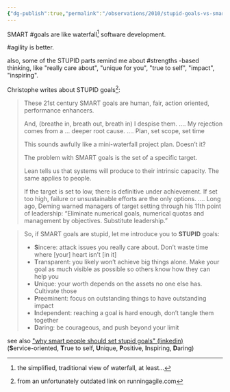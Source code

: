 ```yaml
---
{"dg-publish":true,"permalink":"/observations/2010/stupid-goals-vs-smart-goals/","title":"are STUPID goals better than SMART goals?","created":"2010-04-08"}
---
```



SMART #goals are like waterfall[^1] software development.

#agility is better.

also, some of the STUPID parts remind me about #strengths -based thinking, like "really care about", "unique for you", "true to self", "impact", "inspiring".

Christophe writes about STUPID goals[^2]: 

> These 21st century SMART goals are human, fair, action oriented, performance enhancers.
> 
> And, (breathe in, breath out, breath in) I despise them.
> ....
> My rejection comes from a ... deeper root cause.
> ....
> Plan, set scope, set time
> 
> This sounds awfully like a mini-waterfall project plan. Doesn’t it? 
> 
> The problem with SMART goals is the set of a specific target. 
> 
> Lean tells us that systems will produce to their intrinsic capacity. The same applies to people. 
> 
> If the target is set to low, there is definitive under achievement. If set too high, failure or unsustainable efforts are the only options.
….
> Long ago, Deming warned managers of target setting through his 11th point of leadership: “Eliminate numerical goals, numerical quotas and management by objectives. Substitute leadership.”

>So, if SMART goals are stupid, let me introduce you to **STUPID** goals:
>
> -   **S**incere: attack issues you really care about. Don’t waste time where \[your] heart isn’t \[in it]
> -   **T**ransparent: you likely won’t achieve big things alone. Make your goal as much visible as possible so others know how they can help you 
> -   **U**nique: your worth depends on the assets no one else has. Cultivate those 
> -   **P**reeminent: focus on outstanding things to have outstanding impact 
> -   **I**ndependent: reaching a goal is hard enough, don’t tangle them together 
> -   **D**aring: be courageous, and push beyond your limit

see also ["why smart people should set stupid goals" (linkedin)](https://www.linkedin.com/pulse/why-smart-people-should-set-stupid-goals-tal-granite/)   
(**S**ervice-oriented, **T**rue to self, **U**nique, **P**ositive, **I**nspiring, **D**aring)

[^1]: the simplified, traditional view of waterfall, at least...
[^2]: from an unfortunately outdated link on runningagile.com